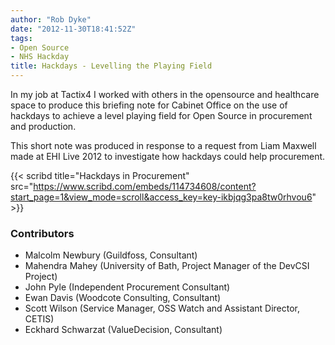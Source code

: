 ```yaml
---
author: "Rob Dyke"
date: "2012-11-30T18:41:52Z"
tags:
- Open Source
- NHS Hackday
title: Hackdays - Levelling the Playing Field
---
```

In my job at Tactix4 I worked with others in the opensource and healthcare space to produce this briefing note for Cabinet Office on the use of hackdays to achieve a level playing field for Open Source in procurement and production.

This short note was produced in response to a request from Liam Maxwell made at EHI Live 2012 to investigate how hackdays could help procurement.

{{< scribd title="Hackdays in Procurement" src="https://www.scribd.com/embeds/114734608/content?start_page=1&view_mode=scroll&access_key=key-ikbjqg3pa8tw0rhvou6" >}}

### Contributors
- Malcolm Newbury (Guildfoss, Consultant)
- Mahendra Mahey (University of Bath, Project Manager of the DevCSI Project)
- John Pyle (Independent Procurement Consultant)
- Ewan Davis (Woodcote Consulting, Consultant)
- Scott Wilson (Service Manager, OSS Watch and Assistant Director, CETIS)
- Eckhard Schwarzat (ValueDecision, Consultant)
